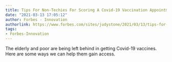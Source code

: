 ```yaml
---
title: Tips For Non-Techies For Scoring A Covid-19 Vaccination Appointment
date: "2021-03-13 17:05:12"
author: Forbes - Innovation
authorlink: https://www.forbes.com/sites/judystone/2021/03/13/tips-for-non-techies-for-scoring-a-covid-19-vaccination-appointment/
tags:
- Forbes-Innovation
---
```

The elderly and poor are being left behind in getting Covid-19 vaccines. Here are some ways we can help them gain access.